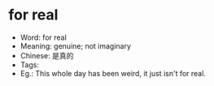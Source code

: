 # for real

- Word: for real
- Meaning: genuine; not imaginary
- Chinese: 是真的
- Tags: 
- Eg.: This whole day has been weird, it just isn't for real.
